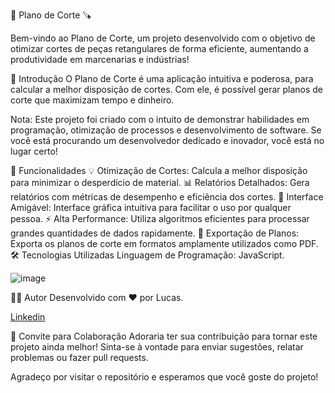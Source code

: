 🎨 Plano de Corte 🪚

Bem-vindo ao Plano de Corte, um projeto desenvolvido com o objetivo de otimizar cortes de peças retangulares de forma eficiente, aumentando a produtividade em marcenarias e indústrias!


🚀 Introdução
O Plano de Corte é uma aplicação intuitiva e poderosa, para calcular a melhor disposição de cortes. Com ele, é possível gerar planos de corte que maximizam tempo e dinheiro.

Nota: Este projeto foi criado com o intuito de demonstrar habilidades em programação, otimização de processos e desenvolvimento de software. Se você está procurando um desenvolvedor dedicado e inovador, você está no lugar certo!

🌟 Funcionalidades
💡 Otimização de Cortes: Calcula a melhor disposição para minimizar o desperdício de material.
📊 Relatórios Detalhados: Gera relatórios com métricas de desempenho e eficiência dos cortes.
📐 Interface Amigável: Interface gráfica intuitiva para facilitar o uso por qualquer pessoa.
⚡ Alta Performance: Utiliza algoritmos eficientes para processar grandes quantidades de dados rapidamente.
🔄 Exportação de Planos: Exporta os planos de corte em formatos amplamente utilizados como PDF.
🛠️ Tecnologias Utilizadas
Linguagem de Programação: JavaScript.

![image](https://github.com/luckkkkas/Plano-de-corte/assets/143907115/3e997678-a03c-4a64-99c1-902f59df1cb6)



👨‍💻 Autor
Desenvolvido com ❤️ por Lucas.

 [Linkedin](https://linkedin.com/in/luckkkkas)

📢 Convite para Colaboração
Adoraria ter sua contribuição para tornar este projeto ainda melhor! Sinta-se à vontade para enviar sugestões, relatar problemas ou fazer pull requests.


Agradeço por visitar o repositório e esperamos que você goste do projeto!
